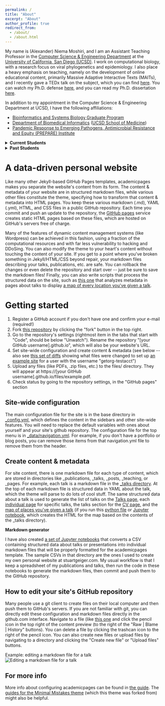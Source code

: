 ```yaml
---
permalink: /
title: "About"
excerpt: "About"
author_profile: true
redirect_from: 
  - /about/
  - /about.html
---
```


My name is (Alexander) Niema Moshiri, and I am an Assistant Teaching Professor in the [Computer Science & Engineering Department](https://cse.ucsd.edu/) at the [University of California, San Diego (UCSD)](https://ucsd.edu/). I work on computational biology, with a research focus on viral phylogenetics and epidemiology. I also place a heavy emphasis on teaching, namely on the development of online educational content, primarily Massive Adaptive Interactive Texts (MAITs), and I recently gave a TEDx talk on the subject, which you can find [here](https://youtu.be/5JKgUoY9pTg). You can watch my Ph.D. defense [here](http://bit.ly/niema-phd-defense), and you can read my Ph.D. dissertation [here](https://escholarship.org/uc/item/62s7q92d).

In addition to my appointment in the Computer Science & Engineering Department at UCSD, I have the following affiliations:
* [Bioinformatics and Systems Biology Graduate Program](https://bioinformatics.ucsd.edu/)
* [Department of Biomedical Informatics](http://dbmi.ucsd.edu/) ([UCSD School of Medicine](https://medschool.ucsd.edu/))
* [Pandemic Response to Emerging Pathogens, Antimicrobial Resistance and Equity (PREPARE) Institute](https://prepare.ucsd.edu/)

<details>
  <summary><b>Current Students</b></summary>
  <ul style="font-size:0.75em">
    <li><a href="https://www.linkedin.com/in/anniejiaqiliu/" target="_blank"><b>Annie Liu</b></a> — Undergraduate Regents Scholar (2021-2022)</li>
    <li><a href="http://cseweb.ucsd.edu/~bkhalegh/" target="_blank"><b>Behnam Khaleghi</b></a> — Ph.D. Student (Advisor: <a href="https://cseweb.ucsd.edu/~trosing/" target="_blank">Tajana Šimunić Rosing</a>) (2019-Present)</li>
    <li><a href="https://www.linkedin.com/in/derek-jones-20212b52/" target="_blank"><b>Derek Jones</b></a> — Ph.D. Student (Advisor: <a href="https://cseweb.ucsd.edu/~trosing/" target="_blank">Tajana Šimunić Rosing</a>) (2020-Present)</li>
    <li><a href="https://www.linkedin.com/in/grant-cheng-52171b205/" target="_blank"><b>Grant Cheng</b></a> — Undergraduate Regents Scholar (2021-2022)</li>
    <li><a href="https://scholar.google.com/citations?user=OKyN6OIAAAAJ" target="_blank"><b>Isaac Shamie</b></a> — Ph.D. Student (Advisor: <a href="http://lewislab.ucsd.edu/n/" target="_blank">Nathan Lewis</a>) (2019-Present)</li>
    <li><a href="https://tycheyoung.github.io/" target="_blank"><b>Jaeyoung Kang</b></a> — Ph.D. Student (Advisor: <a href="https://cseweb.ucsd.edu/~trosing/" target="_blank">Tajana Šimunić Rosing</a>) (2019-Present)</li>
    <li><a href="https://www.linkedin.com/in/jennifer-havens-a051ab11a" target="_blank"><b>Jennifer Havens</b></a> — Ph.D. Student (Advisor: <a href="https://profiles.ucsd.edu/joel.wertheim" target="_blank">Joel Wertheim</a>) (2021-Present)</li>
    <li><a href="https://medschool.ucsd.edu/som/dbmi/people/students/Pages/Jonathan-Pekar.aspx" target="_blank"><b>Jonathan Pekar</b></a> — Ph.D. Student (Advisor: <a href="https://profiles.ucsd.edu/joel.wertheim" target="_blank">Joel Wertheim</a>) (2019-Present)</li>
    <li><a href="http://crossboy.xyz/" target="_blank"><b>Josh Cross</b></a> — Undergraduate Researcher (2021-2022)</li>
    <li><a href="http://acsweb.ucsd.edu/~j1morris/" target="_blank"><b>Justin Morris</b></a> — Ph.D. Student (Advisor: <a href="https://cseweb.ucsd.edu/~trosing/" target="_blank">Tajana Šimunić Rosing</a>) (2019-Present)</li>
    <li><a href="https://kizhikevich.github.io/" target="_blank"><b>Katherine Izhikevich</b></a> — Undergraduate Researcher (2021-Present)</li>
    <li><a href="https://www.linkedin.com/in/katelyn-chu-110a92202/" target="_blank"><b>Katy Chu</b></a> — <a href="https://sfp.caltech.edu/undergraduate-research/programs/surf" target="_blank">Caltech Summer Undergraduate Research Fellowships (SURF) Trainee</a> (2022)</li>
    <li><a href="https://liangdeli.github.io/" target="_blank"><b>Liangde Li</b></a> — M.S. Student (Advisor: <a href="https://cseweb.ucsd.edu/~arunkk/" target="_blank">Arun Kumar</a>) (2021-Present)</li>
    <li><a href="https://stormhub.io/" target="_blank"><b>Matei-Alexandru Gărduș</b></a> — Undergraduate Researcher (2022)</li>
    <li><a href="https://minxuanz.weebly.com/" target="_blank"><b>Minxuan Zhou</b></a> — Ph.D. Student (Advisor: <a href="https://cseweb.ucsd.edu/~trosing/" target="_blank">Tajana Šimunić Rosing</a>) (2019-Present)</li>
    <li><a href="https://www.linkedin.com/in/rachel-kunowski" target="_blank"><b>Rachel Kunowski</b></a> — Undergraduate Researcher (Primary Advisor: Natasha Martin) (2021-Present)</li>
  </ul>
</details>

<details>
  <summary><b>Past Students</b></summary>
  <details>
    <summary><b>2022</b></summary>
    <ul style="font-size:0.75em">
      <li><a href="https://www.linkedin.com/in/anzheng25" target="_blank" rel="noopener noreferrer"><strong>An Zheng</strong></a> — Ph.D. Student (Advisor: <a href="https://gymreklab.com/" target="_blank" rel="noopener noreferrer">Melissa Gymrek</a>) (2019-2022)</li>
      <li><a href="https://www.linkedin.com/in/mckenna-lewis-a10a20155/" target="_blank" rel="noopener noreferrer"><strong>McKenna Lewis</strong></a> — <a href="http://ersp.ucsd.edu/" target="_blank" rel="noopener noreferrer">UCSD CSE Early Research Scholars Program (</a><a href="http://ersp.ucsd.edu/" target="_blank" rel="noopener noreferrer">ERSP) Trainee</a>, Undergraduate Researcher (2019-2022)</li>
      <li><a href="https://www.linkedin.com/in/prothit/" target="_blank" rel="noopener noreferrer"><strong>Prothit Halder</strong></a> — Undergraduate Industry Internship Mentee (2021-2022)</li>
      <li><a href="https://ronakshah.org/" target="_blank" rel="noopener noreferrer"><strong>Ronak Shah</strong></a> — Undergraduate Researcher (2021-2022)</li>
    </ul>
  </details>
  <details>
    <summary><b>2021</b></summary>
    <ul style="font-size:0.75em">
      <li><a href="https://www.linkedin.com/in/alanapte/" target="_blank" rel="noopener noreferrer"><strong>Alan Apte</strong></a> — <a href="https://aip.ucsd.edu/" target="_blank" rel="noopener noreferrer">UCSD Academic Internship Program (AIP) Undergraduate Trainee</a> (2021)</li>
      <li><a href="https://www.linkedin.com/in/alan-tsui/" target="_blank" rel="noopener noreferrer"><strong>Alan Tsui</strong></a> — <a href="https://aip.ucsd.edu/" target="_blank" rel="noopener noreferrer">UCSD Academic Internship Program (AIP) Undergraduate Trainee</a> (2021)</li>
      <li><a href="https://www.linkedin.com/in/annie-van-267086171/" target="_blank" rel="noopener noreferred"><strong>Annie Van</strong></a> — <a href="http://ersp.ucsd.edu/" target="_blank" rel="noopener noreferrer">UCSD CSE Early Research Scholars Program (</a><a href="http://ersp.ucsd.edu/" target="_blank" rel="noopener noreferrer">ERSP) Trainee</a> (2020-2021)</li>
      <li><a href="https://www.linkedin.com/in/aryan-malik-4a00a8169/" target="_blank" rel="noopener noreferrer"><strong>Aryan Malik</strong></a> — Undergraduate Industry Internship Mentee (2021)</li>
      <li><a href="https://www.linkedin.com/in/colinyoung01/" target="_blank" rel="noopener noreferrer"><strong>Colin Young</strong></a> — Undergraduate Researcher (2020-2021)</li>
      <li><a href="https://www.linkedin.com/in/davidgdempsey/" target="_blank" rel="noopener noreferrer"><strong>David Dempsey</strong></a> — <a href="https://aip.ucsd.edu/" target="_blank" rel="noopener noreferrer">UCSD Academic Internship Program (AIP) Undergraduate Trainee</a> (2020-2021)</li>
      <li><a href="https://www.linkedin.com/in/edmond-choi-29609119b/" target="_blank" rel="noopener noreferrer"><strong>Edmond Choi</strong></a> — <a href="https://aip.ucsd.edu/" target="_blank" rel="noopener noreferrer">UCSD Academic Internship Program (AIP) Undergraduate Trainee</a> (2021)</li>
      <li><a href="https://www.linkedin.com/in/evan-suong-369946172/" target="_blank" rel="noopener noreferrer"><strong>Evan Suong</strong></a> — <a href="https://aip.ucsd.edu/" target="_blank" rel="noopener noreferrer">UCSD Academic Internship Program (AIP) Undergraduate Trainee</a> (2021)</li>
      <li><a href="https://www.linkedin.com/in/huiwen-lu-a2448719b/" target="_blank" rel="noopener noreferrer"><strong>Huiwen Lu</strong></a> — <a href="https://aip.ucsd.edu/" target="_blank" rel="noopener noreferrer">UCSD Academic Internship Program (AIP) Undergraduate Trainee</a> (2021)</li>
      <li><strong><a href="https://www.linkedin.com/in/jiaer-zhang-3706431b0/" target="_blank" rel="noopener">Jared Zhang</a></strong> — UCSD Academic Internship Program (AIP) Undergraduate Trainee (2021)</li>
      <li><a href="https://www.linkedin.com/in/judyliu14/" target="_blank" rel="noopener"><strong>Judy Liu</strong></a> — UCSD Computational Biology and Medicine (CBAM) Trainee (2021)</li>
      <li><a href="http://linkedin.com/in/lavanya-verma14" target="_blank" rel="noopener noreferrer"><strong>Lavanya Verma</strong></a> — <a href="http://ersp.ucsd.edu/" target="_blank" rel="noopener noreferrer">UCSD CSE Early Research Scholars Program (</a><a href="http://ersp.ucsd.edu/" target="_blank" rel="noopener noreferrer">ERSP) Trainee</a> (2020-2021)</li>
      <li><a href="https://www.linkedin.com/in/lily-steiner/" target="_blank" rel="noopener noreferrer"><strong>Lily Steiner</strong></a> — Undergraduate Researcher (2021)</li>
      <li><a href="https://www.linkedin.com/in/niya-shao-5a6b061bb/" target="_blank" rel="noopener noreferrer"><strong>Niya Shao</strong></a> — <a href="http://ersp.ucsd.edu/" target="_blank" rel="noopener noreferrer">UCSD CSE Early Research Scholars Program (</a><a href="http://ersp.ucsd.edu/" target="_blank" rel="noopener noreferrer">ERSP) Trainee</a> (2020-2021)</li>
      <li><a href="https://www.linkedin.com/in/rachel-fernandez-61666618b/" target="_blank" rel="noopener"><strong>Rachel Fernandez</strong></a> — UCSD Computational Biology and Medicine (CBAM) Trainee (2021)</li>
      <li><strong>Ricardo Aguilar</strong> — UCSD Computational Biology and Medicine (CBAM) Trainee (2021)</li>
      <li><a href="https://www.linkedin.com/in/rosemary-bugayong-78278a1a0/" target="_blank" rel="noopener noreferrer"><strong>Rosey Bugayong</strong></a> — <a href="http://ersp.ucsd.edu/" target="_blank" rel="noopener noreferrer">UCSD CSE Early Research Scholars Program (</a><a href="http://ersp.ucsd.edu/" target="_blank" rel="noopener noreferrer">ERSP) Trainee</a> (2020-2021)</li>
      <li><a href="https://acsweb.ucsd.edu/~sasalama/" target="_blank" rel="noopener noreferrer"><strong>Sahand Salamat</strong></a> — Ph.D. Student (Advisor: <a href="https://cseweb.ucsd.edu/~trosing/" target="_blank" rel="noopener noreferrer">Tajana Šimunić Rosing</a>) (2019-2021)</li>
      <li><a href="http://acsweb.ucsd.edu/~sag076/" target="_blank" rel="noopener noreferrer"><strong>Saransh Gupta</strong></a> — Ph.D. Student (Advisor: <a href="https://cseweb.ucsd.edu/~trosing/" target="_blank" rel="noopener noreferrer">Tajana Šimunić Rosing</a>) (2019-2021)</li>
    </ul>
  </details>
  <details>
    <summary><b>2020</b></summary>
    <ul style="font-size:0.75em">
      <li><a href="https://www.linkedin.com/in/alexmatthewfong/" target="_blank" rel="noopener noreferrer"><strong>Alex Fong</strong></a> — Undergraduate Researcher (2020)</li>
      <li><a href="https://www.linkedin.com/in/anjelina-velazquez-a6b55b177/" target="_blank" rel="noopener noreferrer"><strong>Anjelina Velazquez</strong></a> — <a href="https://medschool.ucsd.edu/som/dbmi/education/Internships/Pages/default.aspx" target="_blank" rel="noopener noreferrer">UCSD DBMI Short Term Training Program (STTP) Undergraduate Trainee</a> (2020)</li>
      <li><a href="https://www.linkedin.com/in/xiao-eric/" target="_blank" rel="noopener noreferrer"><strong>Eric Xiao</strong></a> — Undergraduate Researcher (2020)</li>
      <li><a href="https://hannah-fisher.github.io/hannah-fisher" target="_blank" rel="noopener noreferrer"><strong>Hannah Fisher</strong></a> — <a href="https://sfp.caltech.edu/undergraduate-research/programs/surf" target="_blank" rel="noopener noreferrer">Caltech Summer Undergraduate Research Fellowships (SURF) Trainee</a> (2020)</li>
      <li><strong>Hannah Zhao</strong> — Undergraduate Researcher (2020)</li>
      <li><a href="https://www.linkedin.com/in/hemanth-battu-0860021a0/" target="_blank" rel="noopener noreferrer"><strong>Hemanth Battu</strong></a> — Undergraduate Researcher (2020)</li>
      <li><a href="https://www.linkedin.com/in/jaz-gill/" target="_blank" rel="noopener noreferrer"><strong>Jaz Gill</strong></a> — Undergraduate Researcher (2019-2020)</li>
      <li><a href="https://www.linkedin.com/in/jingshidev" target="_blank" rel="noopener noreferrer"><strong>Jing Shi</strong></a> — Undergraduate Industry Internship Mentee (2020)</li>
      <li><a href="https://www.linkedin.com/in/joona-kim-95254815a/" target="_blank" rel="noopener noreferrer"><strong>Joona Kim</strong></a> — Undergraduate Researcher (2020)</li>
      <li><a href="https://www.linkedin.com/in/kimberly-almaraz-4974241ab/" target="_blank" rel="noopener noreferrer"><strong>Kim Almaraz</strong></a> — <a href="http://ersp.ucsd.edu/" target="_blank" rel="noopener noreferrer">UCSD CSE Early Research Scholars Program (</a><a href="http://ersp.ucsd.edu/" target="_blank" rel="noopener noreferrer">ERSP) Trainee</a> (2019-2020)</li>
      <li><a href="https://www.linkedin.com/in/mhea-bustria/" target="_blank" rel="noopener noreferrer"><strong>Mhea Bustria</strong></a> — <a href="https://medschool.ucsd.edu/som/dbmi/education/Internships/Pages/default.aspx" target="_blank" rel="noopener noreferrer">UCSD DBMI Short Term Training Program (STTP) Undergraduate Trainee</a> (2020)</li>
      <li><a href="https://www.linkedin.com/in/miranda-song-2b68aa194" target="_blank" rel="noopener noreferrer"><strong>Miranda Song</strong></a> — <a href="https://aep.ucsd.edu/opportunities/academic-year/trels/index.html" target="_blank" rel="noopener noreferrer">Triton Research &amp; Experiential Learning Scholars (TRELS) Undergraduate Trainee</a> (2019-2020)</li>
      <li><a href="https://sabeelmansuri.com/" target="_blank" rel="noopener noreferrer"><strong>Sabeel Mansuri</strong></a> — Undergraduate Researcher (2019-2020)</li>
      <li><a href="https://www.linkedin.com/in/sarah-meng-6975791b0" target="_blank" rel="noopener noreferrer"><strong>Sarah Meng</strong></a> — <a href="https://medschool.ucsd.edu/som/dbmi/education/Internships/Pages/default.aspx" target="_blank" rel="noopener noreferrer">UCSD DBMI Short Term Training Program (STTP) Undergraduate Trainee</a> (2020)</li>
      <li><a href="https://www.linkedin.com/in/savannah-collyer/" target="_blank" rel="noopener noreferrer"><strong>Savannah Collyer</strong></a> — Undergraduate Researcher (2019-2020)</li>
      <li><strong>Tiffany Ho</strong> — Undergraduate Researcher (2020)</li>
      <li><a href="https://www.linkedin.com/in/titanngo/" target="_blank" rel="noopener noreferrer"><strong>Titan Ngo</strong></a> — <a href="http://ersp.ucsd.edu/" target="_blank" rel="noopener noreferrer">UCSD CSE Early Research Scholars Program (</a><a href="http://ersp.ucsd.edu/" target="_blank" rel="noopener noreferrer">ERSP) Trainee</a> (2019-2020)</li>
      <li><a href="https://www.linkedin.com/in/tyler-jang/" target="_blank" rel="noopener noreferrer"><strong>Tyler Jang</strong></a> — <a href="http://ersp.ucsd.edu/" target="_blank" rel="noopener noreferrer">UCSD CSE Early Research Scholars Program (ERSP) Trainee</a> (2019-2020)</li>
      <li><a href="https://www.linkedin.com/in/viren-abhyankar-45a625b7/" target="_blank" rel="noopener noreferrer"><strong>Viren Abhyankar</strong></a> — Undergraduate Researcher (2020)</li>
      <li><a href="https://www.linkedin.com/in/duanwilliam/" target="_blank" rel="noopener noreferrer"><strong>William Duan</strong></a> — Undergraduate Researcher (2020)</li>
      <li><a href="https://cell.dgist.ac.kr/professor.php" target="_blank" rel="noopener noreferrer"><strong>Yeseong Kim</strong></a> — Ph.D. Student (Advisor: <a href="https://cseweb.ucsd.edu/~trosing/" target="_blank" rel="noopener noreferrer">Tajana Šimunić Rosing</a>) (2019-2020)</li>
    </ul>
  </details>
</details>

A data-driven personal website
======
Like many other Jekyll-based GitHub Pages templates, academicpages makes you separate the website's content from its form. The content & metadata of your website are in structured markdown files, while various other files constitute the theme, specifying how to transform that content & metadata into HTML pages. You keep these various markdown (.md), YAML (.yml), HTML, and CSS files in a public GitHub repository. Each time you commit and push an update to the repository, the [GitHub pages](https://pages.github.com/) service creates static HTML pages based on these files, which are hosted on GitHub's servers free of charge.

Many of the features of dynamic content management systems (like Wordpress) can be achieved in this fashion, using a fraction of the computational resources and with far less vulnerability to hacking and DDoSing. You can also modify the theme to your heart's content without touching the content of your site. If you get to a point where you've broken something in Jekyll/HTML/CSS beyond repair, your markdown files describing your talks, publications, etc. are safe. You can rollback the changes or even delete the repository and start over -- just be sure to save the markdown files! Finally, you can also write scripts that process the structured data on the site, such as [this one](https://github.com/academicpages/academicpages.github.io/blob/master/talkmap.ipynb) that analyzes metadata in pages about talks to display [a map of every location you've given a talk](https://academicpages.github.io/talkmap.html).

Getting started
======
1. Register a GitHub account if you don't have one and confirm your e-mail (required!)
1. Fork [this repository](https://github.com/academicpages/academicpages.github.io) by clicking the "fork" button in the top right. 
1. Go to the repository's settings (rightmost item in the tabs that start with "Code", should be below "Unwatch"). Rename the repository "[your GitHub username].github.io", which will also be your website's URL.
1. Set site-wide configuration and create content & metadata (see below -- also see [this set of diffs](http://archive.is/3TPas) showing what files were changed to set up [an example site](https://getorg-testacct.github.io) for a user with the username "getorg-testacct")
1. Upload any files (like PDFs, .zip files, etc.) to the files/ directory. They will appear at https://[your GitHub username].github.io/files/example.pdf.  
1. Check status by going to the repository settings, in the "GitHub pages" section

Site-wide configuration
------
The main configuration file for the site is in the base directory in [_config.yml](https://github.com/academicpages/academicpages.github.io/blob/master/_config.yml), which defines the content in the sidebars and other site-wide features. You will need to replace the default variables with ones about yourself and your site's github repository. The configuration file for the top menu is in [_data/navigation.yml](https://github.com/academicpages/academicpages.github.io/blob/master/_data/navigation.yml). For example, if you don't have a portfolio or blog posts, you can remove those items from that navigation.yml file to remove them from the header. 

Create content & metadata
------
For site content, there is one markdown file for each type of content, which are stored in directories like _publications, _talks, _posts, _teaching, or _pages. For example, each talk is a markdown file in the [_talks directory](https://github.com/academicpages/academicpages.github.io/tree/master/_talks). At the top of each markdown file is structured data in YAML about the talk, which the theme will parse to do lots of cool stuff. The same structured data about a talk is used to generate the list of talks on the [Talks page](https://academicpages.github.io/talks), each [individual page](https://academicpages.github.io/talks/2012-03-01-talk-1) for specific talks, the talks section for the [CV page](https://academicpages.github.io/cv), and the [map of places you've given a talk](https://academicpages.github.io/talkmap.html) (if you run this [python file](https://github.com/academicpages/academicpages.github.io/blob/master/talkmap.py) or [Jupyter notebook](https://github.com/academicpages/academicpages.github.io/blob/master/talkmap.ipynb), which creates the HTML for the map based on the contents of the _talks directory).

**Markdown generator**

I have also created [a set of Jupyter notebooks](https://github.com/academicpages/academicpages.github.io/tree/master/markdown_generator
) that converts a CSV containing structured data about talks or presentations into individual markdown files that will be properly formatted for the academicpages template. The sample CSVs in that directory are the ones I used to create my own personal website at stuartgeiger.com. My usual workflow is that I keep a spreadsheet of my publications and talks, then run the code in these notebooks to generate the markdown files, then commit and push them to the GitHub repository.

How to edit your site's GitHub repository
------
Many people use a git client to create files on their local computer and then push them to GitHub's servers. If you are not familiar with git, you can directly edit these configuration and markdown files directly in the github.com interface. Navigate to a file (like [this one](https://github.com/academicpages/academicpages.github.io/blob/master/_talks/2012-03-01-talk-1.md) and click the pencil icon in the top right of the content preview (to the right of the "Raw | Blame | History" buttons). You can delete a file by clicking the trashcan icon to the right of the pencil icon. You can also create new files or upload files by navigating to a directory and clicking the "Create new file" or "Upload files" buttons. 

Example: editing a markdown file for a talk
![Editing a markdown file for a talk](/images/editing-talk.png)

For more info
------
More info about configuring academicpages can be found in [the guide](https://academicpages.github.io/markdown/). The [guides for the Minimal Mistakes theme](https://mmistakes.github.io/minimal-mistakes/docs/configuration/) (which this theme was forked from) might also be helpful.
